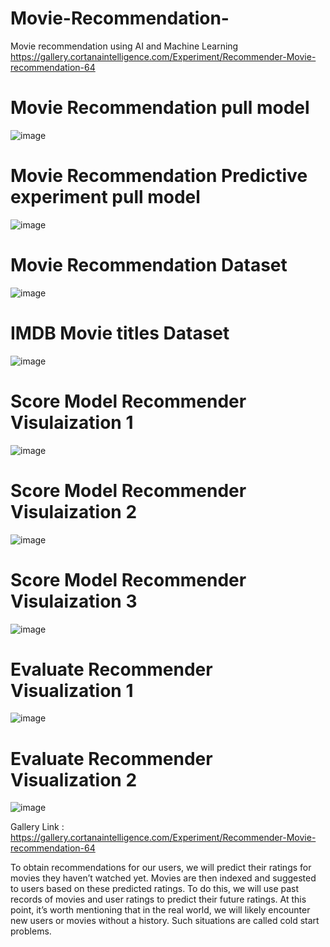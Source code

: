 # Movie-Recommendation-
Movie recommendation using AI and Machine Learning
https://gallery.cortanaintelligence.com/Experiment/Recommender-Movie-recommendation-64

# Movie Recommendation pull model
![image](https://user-images.githubusercontent.com/93976848/152632900-80947244-fa7d-465f-9b97-3aad7393e838.png)

# Movie Recommendation Predictive experiment pull model
![image](https://user-images.githubusercontent.com/93976848/152633100-7339cd19-3c37-4f7a-97d7-216bd4ae6ccd.png)

# Movie Recommendation Dataset
![image](https://user-images.githubusercontent.com/93976848/152632957-3bc37def-eaee-41fb-8a12-0fd23ebbf159.png)

# IMDB Movie titles Dataset
![image](https://user-images.githubusercontent.com/93976848/152632981-7e5eafc5-1e05-4dec-8b4f-97c3ab67ef4c.png)
 
# Score Model Recommender Visulaization 1
![image](https://user-images.githubusercontent.com/93976848/152633212-13d4701a-defc-42ab-a546-7c93f5a26b6f.png)

# Score Model Recommender Visulaization 2
![image](https://user-images.githubusercontent.com/93976848/152633244-8dc4b0fb-7ed3-45cb-9b28-68105e363b29.png)

# Score Model Recommender Visulaization 3
![image](https://user-images.githubusercontent.com/93976848/152633263-4985b956-2f97-405d-bb3f-7f04cdfef7e2.png)

# Evaluate Recommender Visualization 1
![image](https://user-images.githubusercontent.com/93976848/152633294-755322a7-e797-4d83-83c8-e6dec2f6b538.png)

# Evaluate Recommender Visualization 2
![image](https://user-images.githubusercontent.com/93976848/152633299-0ccbf7ba-481d-474c-8b7d-77f7e9bc5772.png)


Gallery Link : https://gallery.cortanaintelligence.com/Experiment/Recommender-Movie-recommendation-64





To obtain recommendations for our users, we will predict their ratings for movies they haven’t watched yet. Movies are then indexed and suggested to users based on these predicted ratings.
To do this, we will use past records of movies and user ratings to predict their future ratings. At this point, it’s worth mentioning that in the real world, we will likely encounter new users or movies without a history. Such situations are called cold start problems.

